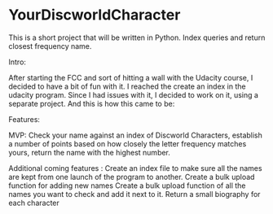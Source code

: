 # YourDiscworldCharacter
This is a short project that will be written in Python. Index queries and return closest frequency name.

Intro:

After starting the FCC and sort of hitting a wall with the Udacity course, I decided to have a bit of fun with it. 
I reached the create an index in the udacity program. Since I had issues with it, I decided to work on it, using a separate project. 
And this is how this came to be: 

Features:

MVP:
Check your name against an index of Discworld Characters, establish a number of points based on how closely the letter frequency matches yours, return the name with the highest number.

Additional coming features : 
Create an index file to make sure all the names are kept from one launch of the program to another.
Create a bulk upload function for adding new names
Create a bulk upload function of all the names you want to check and add it next to it.
Return a small biography for each character
